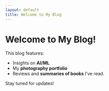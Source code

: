 ```yaml
---
layout: default
title: Welcome to My Blog
---
```


# Welcome to My Blog!
This blog features:
- Insights on **AI/ML**
- My **photography portfolio**
- Reviews and **summaries of books** I've read.

Stay tuned for updates!


